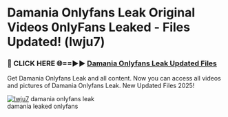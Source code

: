 # Damania Onlyfans Leak Original Videos 0nlyFans Leaked - Files Updated! (lwju7)

<h3>🔴 CLICK HERE 🌐==►► <a href="https://tinyurl.com/4seja8ks" rel="nofollow">Damania Onlyfans Leak Updated Files</a></h3>

Get Damania Onlyfans Leak and all content. Now you can access all videos and pictures of Damania Onlyfans Leak. New Updated Files 2025!

[![lwju7](https://i.imgur.com/EWjZXRe.gif)](https://tinyurl.com/4seja8ks)
damania onlyfans leak<br>
damania leaked onlyfans